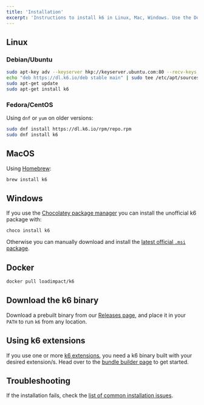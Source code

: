 ```yaml
---
title: 'Installation'
excerpt: 'Instructions to install k6 in Linux, Mac, Windows. Use the Docker container or the prebuilt binary.'
---
```


## Linux

### Debian/Ubuntu

```bash
sudo apt-key adv --keyserver hkp://keyserver.ubuntu.com:80 --recv-keys C5AD17C747E3415A3642D57D77C6C491D6AC1D69
echo "deb https://dl.k6.io/deb stable main" | sudo tee /etc/apt/sources.list.d/k6.list
sudo apt-get update
sudo apt-get install k6
```


### Fedora/CentOS

Using `dnf` or `yum` on older versions:

```bash
sudo dnf install https://dl.k6.io/rpm/repo.rpm
sudo dnf install k6
```



## MacOS

Using [Homebrew](https://brew.sh/):

```bash
brew install k6
```

## Windows

If you use the [Chocolatey package manager](https://chocolatey.org/) you can install the unofficial k6 package with:

```
choco install k6
```

Otherwise you can manually download and install the [latest official `.msi` package](https://dl.k6.io/msi/k6-latest-amd64.msi).

## Docker

```bash
docker pull loadimpact/k6
```

## Download the k6 binary

Download a prebuilt binary from our [Releases page](https://github.com/k6io/k6/releases),
and place it in your `PATH` to run `k6` from any location.

## Using k6 extensions

If you use one or more [k6 extensions](/extensions), you need a k6 binary built with your desired extension/s. Head over to the [bundle builder page](/extensions/bundle-builder/) to get started.

## Troubleshooting 

If the installation fails, check the [list of common installation issues](/getting-started/installation/troubleshooting/).